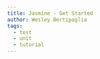 ```yaml
---
title: Jasmine - Get Started
author: Wesley Bertipaglia
tags:
  - test
  - unit
  - tutorial
---
```

